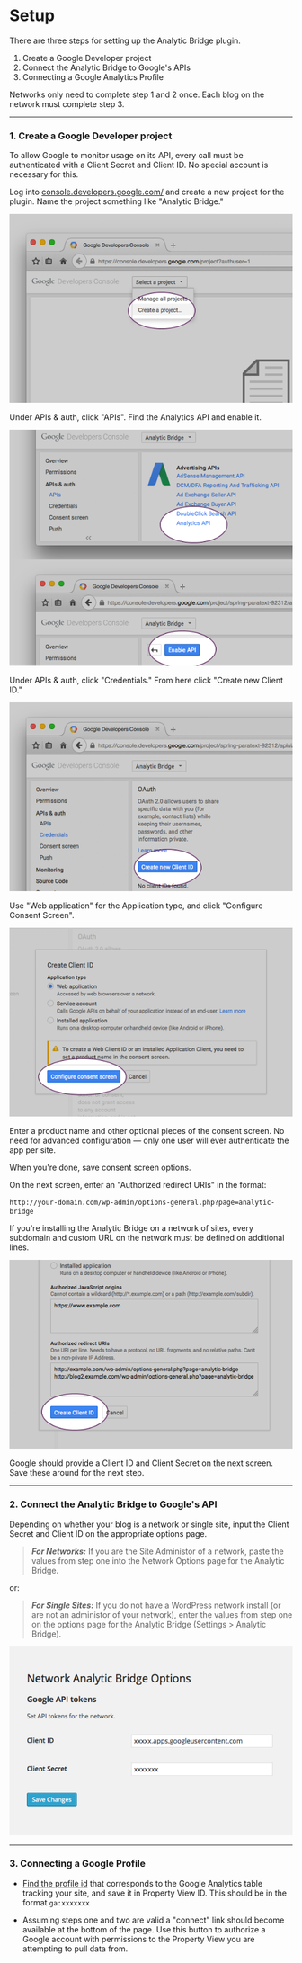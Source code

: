 # Setup

There are three steps for setting up the Analytic Bridge plugin.

 1. Create a Google Developer project
 2. Connect the Analytic Bridge to Google's APIs
 3. Connecting a Google Analytics Profile

Networks only need to complete step 1 and 2 once. Each blog on the network must
complete step 3.

---

### 1. Create a Google Developer project

To allow Google to monitor usage on its API, every call must be authenticated with a Client Secret and Client ID. No special account is necessary for this.

Log into [console.developers.google.com/](https://console.developers.google.com/) and create a new project for the plugin. Name the project something like "Analytic Bridge."

![Screenshot](img/create-project.png)

Under APIs & auth, click "APIs". Find the Analytics API and enable it.

![Screenshot](img/enable-api.png)

Under APIs & auth, click "Credentials." From here click "Create new Client ID."

![Screenshot](img/create-client-id.png)

Use "Web application" for the Application type, and click "Configure Consent Screen".

![Screenshot](img/configure-consent-screen.png)

Enter a product name and other optional pieces of the consent screen. No need for advanced configuration — only one user will ever authenticate the app per site.

When you're done, save consent screen options.

On the next screen, enter an "Authorized redirect URIs" in the format: 

	http://your-domain.com/wp-admin/options-general.php?page=analytic-bridge

If you're installing the Analytic Bridge on a network of sites, every subdomain and custom URL on the network must be defined on additional lines.

![Screenshot](img/redirect-uris.png)

Google should provide a Client ID and Client Secret on the next screen. Save these around for the next step.

---

### 2. Connect the Analytic Bridge to Google's API

Depending on whether your blog is a network or single site, input the Client Secret and Client ID on the appropriate options page.

 > ___For Networks:___ If you are the Site Administor of a network, paste the values from step one into the Network Options page for the Analytic Bridge.

or:

 > ___For Single Sites:___ If you do not have a WordPress network install (or are not an administor of your network), enter the values from step one on the options page for the Analytic Bridge (Settings > Analytic Bridge).

![Screenshot](img/network-settings.png)

---

### 3.  Connecting a Google Profile

 * [Find the profile id](https://support.google.com/analytics/answer/1032385?hl=en-GB) that corresponds to the Google Analytics table tracking your site, and save it in Property View ID. This should be in the format `ga:xxxxxxx`

 * Assuming steps one and two are valid a "connect" link should become available at the bottom of the page. Use this button to authorize a Google account with permissions to the Property View you are attempting to pull data from.